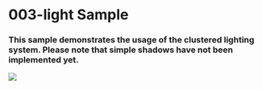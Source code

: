# 003-light Sample

### This sample demonstrates the usage of the clustered lighting system. Please note that simple shadows have not been implemented yet.

![](https://i.rawr.dev/sample3-min-4.gif)
